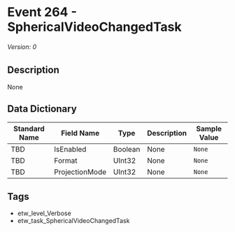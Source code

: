 # Event 264 - SphericalVideoChangedTask
###### Version: 0

## Description
None

## Data Dictionary
|Standard Name|Field Name|Type|Description|Sample Value|
|---|---|---|---|---|
|TBD|IsEnabled|Boolean|None|`None`|
|TBD|Format|UInt32|None|`None`|
|TBD|ProjectionMode|UInt32|None|`None`|

## Tags
* etw_level_Verbose
* etw_task_SphericalVideoChangedTask